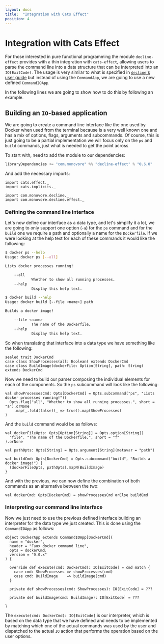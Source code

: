 ```yaml
---
layout: docs
title:  "Integration with Cats Effect"
position: 4
---
```


# Integration with Cats Effect

For those interested in pure functional programming the module `decline-effect` provides with a thin integration with
`cats-effect`, allowing users to parse the command line into a data structure that can be interpreted into an
`IO[ExitCode]`. The usage is very similar to what is specified in [`decline`'s user guide][defining-an-application]
but instead of using the `CommandApp`, we are going to use a new defined `CommandIOApp`.

In the following lines we are going to show how to do this by following an example.

## Building an `IO`-based application

We are going to create a command line interface like the one used by Docker when used from the terminal because is a
very well known one and has a mix of options, flags, arguments and subcommands. Of course, this is just going to be
a partial implementation we will focus only on the `ps` and `build` commands, just what is needed to get the point across.

To start with, need to add the module to our dependencies:

```scala
libraryDependencies += "com.monovore" %% "decline-effect" % "0.6.0"
```

And add the necessary imports:

```tut:silent
import cats.effect._
import cats.implicits._

import com.monovore.decline._
import com.monovore.decline.effect._
```

### Defining the command line interface

Let's now define our interface as a data type, and let's simplify it a lot, we are going to only support one option
(`-a`) for the `ps` command and for the `build` one we require a path and optionally a name for the `Dockerfile`. If
we were looking at the help text for each of these commands it would like the following:

```bash
$ docker ps --help
Usage: docker ps [--all]

Lists docker processes running!

    --all
            Whether to show all running processes.
    --help
            Display this help text.
```

```bash
$ docker build --help
Usage: docker build [--file <name>] path

Builds a docker image!

    --file <name>
            The name of the Dockerfile.
    --help
            Display this help text.
```

So when translating that interface into a data type we have something like the following:

```tut:book
sealed trait DockerCmd
case class ShowProcesses(all: Boolean) extends DockerCmd
case class BuildImage(dockerFile: Option[String], path: String) extends DockerCmd
```

Now we need to build our parser composing the individual elements for each of the components. So the `ps` subcommand
will look like the following:

```tut:book
val showProcessesCmd: Opts[DockerCmd] = Opts.subcommand("ps", "Lists docker processes running!")(
  Opts.flag("all", "Whether to show all running processes.", short = "a").orNone
    .map(_.fold(false)(_ => true)).map(ShowProcesses)
)
```

And the `build` command would be as follows:

```tut:book
val dockerFileOpts: Opts[Option[String]] = Opts.option[String](
  "file", "The name of the Dockerfile.", short = "f"
).orNone

val pathOpts: Opts[String] = Opts.argument[String](metavar = "path")

val buildCmd: Opts[DockerCmd] = Opts.subcommand("build", "Builds a docker image!") {
  (dockerFileOpts, pathOpts).mapN(BuildImage)
}
```

And with the previous, we can now define the combination of both commands as an alternative between the two:

```tut:book
val dockerCmd: Opts[DockerCmd] = showProcessesCmd orElse buildCmd
```

### Interpreting our command line interface

Now we just need to use the previous defined interface building an interpreter for the data type we just created. This
is done using the `CommandIOApp` as follows:

```tut:book
object DockerApp extends CommandIOApp[DockerCmd](
  name = "docker",
  header = "Faux docker command line",
  opts = dockerCmd,
  version = "0.0.x"
) {

  override def execute(cmd: DockerCmd): IO[ExitCode] = cmd match {
    case cmd: ShowProcesses => showProcesses(cmd)
    case cmd: BuildImage    => buildImage(cmd)
  }
  
  private def showProcesses(cmd: ShowProcesses): IO[ExitCode] = ???
  
  private def buildImage(cmd: BuildImage): IO[ExitCode] = ???

}
```

The `execute(cmd: DockerCmd): IO[ExitCode]` is our interpreter, which is based on the data type that we have defined and
needs to be implemented by matching which one of the actual commands was used by the user and dispatched to the actual
`IO` action that performs the operation based on the user options.

[defining-an-application]: ./usage.html#defining-an-application